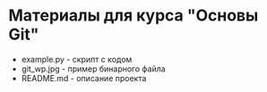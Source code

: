 # Материалы для курса "Основы Git"

-   example.py - скрипт с кодом
-   git_wp.jpg - пример бинарного файла
-   README.md - описание проекта
